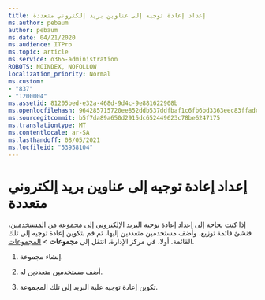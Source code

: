 ```yaml
---
title: إعداد إعادة توجيه إلى عناوين بريد إلكتروني متعددة
ms.author: pebaum
author: pebaum
ms.date: 04/21/2020
ms.audience: ITPro
ms.topic: article
ms.service: o365-administration
ROBOTS: NOINDEX, NOFOLLOW
localization_priority: Normal
ms.custom:
- "837"
- "1200004"
ms.assetid: 81205bed-e32a-468d-9d4c-9e881622908b
ms.openlocfilehash: 964285715720ee852ddb537ddfbaf1c6fb6bd3363eec83ffadc881b741035cad
ms.sourcegitcommit: b5f7da89a650d2915dc652449623c78be6247175
ms.translationtype: MT
ms.contentlocale: ar-SA
ms.lasthandoff: 08/05/2021
ms.locfileid: "53958104"
---
```

# <a name="setting-up-forwarding-to-multiple-email-addresses"></a>إعداد إعادة توجيه إلى عناوين بريد إلكتروني متعددة

إذا كنت بحاجة إلى إعداد إعادة توجيه البريد الإلكتروني إلى مجموعة من المستخدمين، فنشئ قائمة توزيع، وأضف مستخدمين متعددين إليها، ثم قم بتكوين إعادة توجيه إلى تلك القائمة. أولا، في مركز الإدارة، انتقل إلى **مجموعات**  >  [المجموعات](https://portal.office.com/adminportal/home#/groups).
  
1. إنشاء مجموعة.

2. أضف مستخدمين متعددين له.

3. تكوين إعادة توجيه علبة البريد إلى تلك المجموعة.
